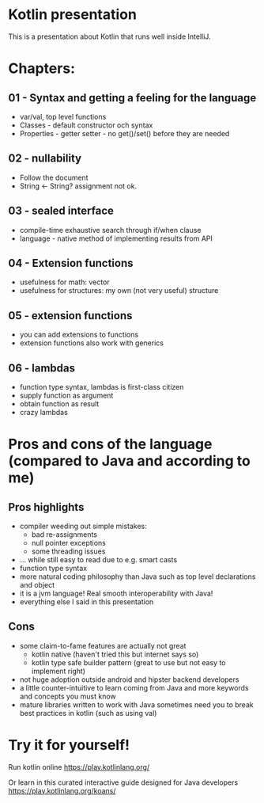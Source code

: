 # Kotlin presentation
This is a presentation about Kotlin that runs well inside IntelliJ.

# Chapters:
## 01 - Syntax and getting a feeling for the language
- var/val, top level functions
- Classes - default constructor och syntax
- Properties - getter setter - no get()/set() before they are needed


## 02 - nullability
- Follow the document
- String <- String? assignment not ok.


## 03 - sealed interface
- compile-time exhaustive search through if/when clause
- language - native method of implementing results from API


## 04 - Extension functions
- usefulness for math: vector
- usefulness for structures: my own (not very useful) structure


## 05 - extension functions
- you can add extensions to functions
- extension functions also work with generics


## 06 - lambdas
- function type syntax, lambdas is first-class citizen
- supply function as argument
- obtain function as result
- crazy lambdas




# Pros and cons of the language (compared to Java and according to me)

## Pros highlights
- compiler weeding out simple mistakes:
  - bad re-assignments
  - null pointer exceptions
  - some threading issues
- ... while still easy to read due to e.g. smart casts
- function type syntax
- more natural coding philosophy than Java such as top level declarations and object
- it is a jvm language! Real smooth interoperability with Java!
- everything else I said in this presentation


## Cons
- some claim-to-fame features are actually not great
  - kotlin native (haven't tried this but internet says so)
  - kotlin type safe builder pattern (great to use but not easy to implement right)
- not huge adoption outside android and hipster backend developers
- a little counter-intuitive to learn coming from Java and more keywords and concepts you must know
- mature libraries written to work with Java sometimes need you to break best practices in kotlin (such as using val)


# Try it for yourself!

Run kotlin online
https://play.kotlinlang.org/

Or learn in this curated interactive guide designed for Java developers
https://play.kotlinlang.org/koans/

